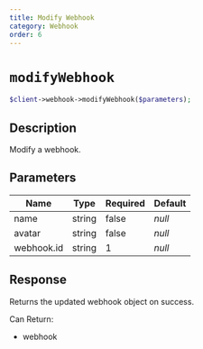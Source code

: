```yaml
---
title: Modify Webhook
category: Webhook
order: 6
---
```


# `modifyWebhook`

```php
$client->webhook->modifyWebhook($parameters);
```

## Description

Modify a webhook.

## Parameters


Name | Type | Required | Default
--- | --- | --- | ---
name | string | false | *null*
avatar | string | false | *null*
webhook.id | string | 1 | *null*

## Response

Returns the updated webhook object on success.

Can Return:

* webhook

